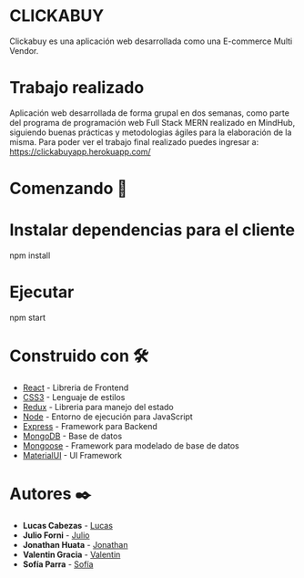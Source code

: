 # CLICKABUY 

Clickabuy es una aplicación web desarrollada como una E-commerce Multi Vendor.

# Trabajo realizado

Aplicación web desarrollada de forma grupal en dos semanas, como parte del programa de programación web Full Stack MERN realizado en MindHub, siguiendo buenas prácticas y metodologias ágiles para la elaboración de la misma.
Para poder ver el trabajo final realizado puedes ingresar a: https://clickabuyapp.herokuapp.com/
# Comenzando  🚀

# Instalar dependencias para el cliente
npm install

# Ejecutar
npm start



# Construido con 🛠️
* [React](https://reactjs.org/) - Libreria de Frontend
* [CSS3](https://developer.mozilla.org/es/docs/Web/CSS) - Lenguaje de estilos
* [Redux](https://es.redux.js.org/) - Libreria para manejo del estado
* [Node](https://nodejs.org/es/) - Entorno de ejecución para JavaScript 
* [Express](https://expressjs.com/es/) - Framework para Backend
* [MongoDB](https://www.mongodb.com/) - Base de datos
* [Mongoose](https://mongoosejs.com/) - Framework para modelado de base de datos
* [MaterialUI](https://material-ui.com/) - UI Framework

# Autores ✒️
* **Lucas Cabezas** - [Lucas](https://github.com/lucasgcabezas)
* **Julio Forni** - [Julio](https://github.com/jforni)
* **Jonathan Huata** - [Jonathan](https://github.com/Jonathan-Huata-Vasquez)
* **Valentin Gracia** - [Valentin](https://github.com/valentingracia)
* **Sofía Parra** - [Sofía](https://github.com/parradiana)